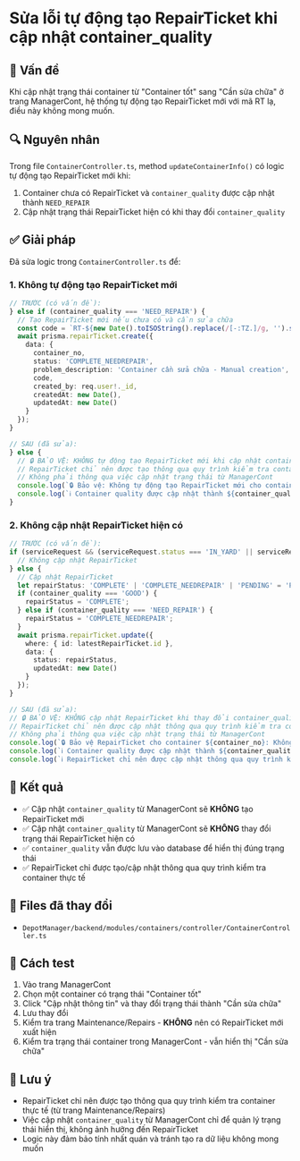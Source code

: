# Sửa lỗi tự động tạo RepairTicket khi cập nhật container_quality

## 🐛 Vấn đề
Khi cập nhật trạng thái container từ "Container tốt" sang "Cần sửa chữa" ở trang ManagerCont, hệ thống tự động tạo RepairTicket mới với mã RT lạ, điều này không mong muốn.

## 🔍 Nguyên nhân
Trong file `ContainerController.ts`, method `updateContainerInfo()` có logic tự động tạo RepairTicket mới khi:
1. Container chưa có RepairTicket và `container_quality` được cập nhật thành `NEED_REPAIR`
2. Cập nhật trạng thái RepairTicket hiện có khi thay đổi `container_quality`

## ✅ Giải pháp
Đã sửa logic trong `ContainerController.ts` để:

### 1. Không tự động tạo RepairTicket mới
```typescript
// TRƯỚC (có vấn đề):
} else if (container_quality === 'NEED_REPAIR') {
  // Tạo RepairTicket mới nếu chưa có và cần sửa chữa
  const code = `RT-${new Date().toISOString().replace(/[-:TZ.]/g, '').slice(0, 14)}-${Math.floor(Math.random()*1000)}`;
  await prisma.repairTicket.create({
    data: {
      container_no,
      status: 'COMPLETE_NEEDREPAIR',
      problem_description: 'Container cần sửa chữa - Manual creation',
      code,
      created_by: req.user!._id,
      createdAt: new Date(),
      updatedAt: new Date()
    }
  });
}

// SAU (đã sửa):
} else {
  // 🔒 BẢO VỆ: KHÔNG tự động tạo RepairTicket mới khi cập nhật container_quality
  // RepairTicket chỉ nên được tạo thông qua quy trình kiểm tra container thực tế
  // Không phải thông qua việc cập nhật trạng thái từ ManagerCont
  console.log(`🔒 Bảo vệ: Không tự động tạo RepairTicket mới cho container ${container_no} khi cập nhật container_quality thành ${container_quality}`);
  console.log(`ℹ️ Container quality được cập nhật thành ${container_quality} nhưng không tạo RepairTicket mới`);
}
```

### 2. Không cập nhật RepairTicket hiện có
```typescript
// TRƯỚC (có vấn đề):
if (serviceRequest && (serviceRequest.status === 'IN_YARD' || serviceRequest.status === 'GATE_OUT')) {
  // Không cập nhật RepairTicket
} else {
  // Cập nhật RepairTicket
  let repairStatus: 'COMPLETE' | 'COMPLETE_NEEDREPAIR' | 'PENDING' = 'PENDING';
  if (container_quality === 'GOOD') {
    repairStatus = 'COMPLETE';
  } else if (container_quality === 'NEED_REPAIR') {
    repairStatus = 'COMPLETE_NEEDREPAIR';
  }
  await prisma.repairTicket.update({
    where: { id: latestRepairTicket.id },
    data: { 
      status: repairStatus,
      updatedAt: new Date()
    }
  });
}

// SAU (đã sửa):
// 🔒 BẢO VỆ: KHÔNG cập nhật RepairTicket khi thay đổi container_quality từ ManagerCont
// RepairTicket chỉ nên được cập nhật thông qua quy trình kiểm tra container thực tế
// Không phải thông qua việc cập nhật trạng thái từ ManagerCont
console.log(`🔒 Bảo vệ RepairTicket cho container ${container_no}: Không cập nhật RepairTicket khi thay đổi container_quality từ ManagerCont`);
console.log(`ℹ️ Container quality được cập nhật thành ${container_quality} nhưng RepairTicket giữ nguyên trạng thái ${latestRepairTicket.status}`);
console.log(`ℹ️ RepairTicket chỉ nên được cập nhật thông qua quy trình kiểm tra container thực tế, không phải từ ManagerCont`);
```

## 🎯 Kết quả
- ✅ Cập nhật `container_quality` từ ManagerCont sẽ **KHÔNG** tạo RepairTicket mới
- ✅ Cập nhật `container_quality` từ ManagerCont sẽ **KHÔNG** thay đổi trạng thái RepairTicket hiện có
- ✅ `container_quality` vẫn được lưu vào database để hiển thị đúng trạng thái
- ✅ RepairTicket chỉ được tạo/cập nhật thông qua quy trình kiểm tra container thực tế

## 📁 Files đã thay đổi
- `DepotManager/backend/modules/containers/controller/ContainerController.ts`

## 🧪 Cách test
1. Vào trang ManagerCont
2. Chọn một container có trạng thái "Container tốt"
3. Click "Cập nhật thông tin" và thay đổi trạng thái thành "Cần sửa chữa"
4. Lưu thay đổi
5. Kiểm tra trang Maintenance/Repairs - **KHÔNG** nên có RepairTicket mới xuất hiện
6. Kiểm tra trạng thái container trong ManagerCont - vẫn hiển thị "Cần sửa chữa"

## 📝 Lưu ý
- RepairTicket chỉ nên được tạo thông qua quy trình kiểm tra container thực tế (từ trang Maintenance/Repairs)
- Việc cập nhật `container_quality` từ ManagerCont chỉ để quản lý trạng thái hiển thị, không ảnh hưởng đến RepairTicket
- Logic này đảm bảo tính nhất quán và tránh tạo ra dữ liệu không mong muốn


